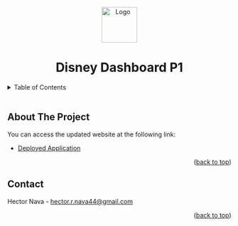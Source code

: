 <div id="top"></div>

<!-- Project Logo -->
<br/>
<div align="center">
    <img src="./assets/images/readmelogo.png" alt="Logo" width="80" height="80">
    <h1 align="center">Disney Dashboard P1</h1>
</div>

<!-- Table of Contents -->
<details>
    <summary>Table of Contents</summary>
    <ol>
        <li><a href="#about-the-project">About The Project</a></li>
        <li><a href="#contact">Contact</a></li>
    </ol>
</details>
<br/>

## About The Project


You can access the updated website at the following link:
* [Deployed Application]()

<p align="right">(<a href="#top">back to top</a>)</p>

## Contact
Hector Nava - hector.r.nava44@gmail.com

<p align="right">(<a href="#top">back to top</a>)</p>
